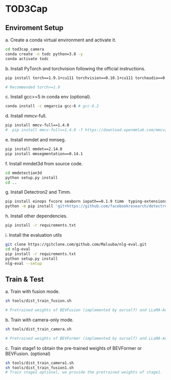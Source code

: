 # TOD3Cap

## Enviroment Setup

a. Create a conda virtual environment and activate it.
```bash
cd tod3cap_camera
conda create -n todc python=3.8 -y 
conda activate todc
```
b. Install PyTorch and torchvision following the official instructions.
```bash
pip install torch==1.9.1+cu111 torchvision==0.10.1+cu111 torchaudio==0.9.1 -f https://download.pytorch.org/whl/torch_stable.html

# Recommended torch>=1.9
```

c. Install gcc>=5 in conda env (optional).
```bash
conda install -c omgarcia gcc-6 # gcc-6.2
```

d. Install mmcv-full.
```bash
pip install mmcv-full==1.4.0
#  pip install mmcv-full==1.4.0 -f https://download.openmmlab.com/mmcv/dist/cu111/torch1.9.0/index.html
```

e. Install mmdet and mmseg.
```bash
pip install mmdet==2.14.0
pip install mmsegmentation==0.14.1
```

f. Install mmdet3d from source code.
```bash
cd mmdetection3d
python setup.py install
cd ..
```

g. Install Detectron2 and Timm.
```bash
pip install einops fvcore seaborn iopath==0.1.9 timm  typing-extensions==4.5.0 pylint ipython==8.12  matplotlib==3.5.2 numba==0.48.0 pandas==1.4.4 scikit-image==0.19.3
python -m pip install 'git+https://github.com/facebookresearch/detectron2.git'
```

h. Install other dependencies.
```bash
pip install -r requirements.txt
```

i. Install the evaluation utils
```bash
git clone https://gitclone.com/github.com/Maluuba/nlg-eval.git
cd nlg-eval
pip install -r requirements.txt
python setup.py install
nlg-eval --setup
```

## Train & Test
a. Train with fusion mode.
```bash
sh tools/dist_train_fusion.sh

# Pretrained weights of BEVFusion (implemented by ourself) and LLaMA-Adapter are required.

```
b. Train with camera-only mode.
```bash
sh tools/dist_train_camera.sh

# Pretrained weights of BEVFormer (implemented by ourself) and LLaMA-Adapter are required.
```

c. Train stage1 to obtain the pre-trained weights of BEVFormer or BEVFusion. (optional)
```bash
sh tools/dist_train_camera1.sh
sh tools/dist_train_fusion1.sh
# Train stage1 optional, we provide the pretrained weights of stage1.
```